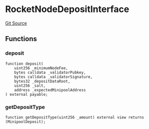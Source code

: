 # RocketNodeDepositInterface
[Git Source](https://mwaysolutions.com/https://repo.blockscape/playground/rocketscape/blob/888393fdf4be87a779fc168213a7be745e8f91b1/src/RocketNodeDepositInterface.sol)


## Functions
### deposit


```solidity
function deposit(
    uint256 _minimumNodeFee,
    bytes calldata _validatorPubkey,
    bytes calldata _validatorSignature,
    bytes32 _depositDataRoot,
    uint256 _salt,
    address _expectedMinipoolAddress
) external payable;
```

### getDepositType


```solidity
function getDepositType(uint256 _amount) external view returns (MinipoolDeposit);
```

